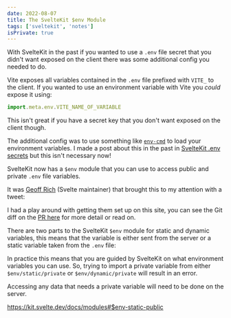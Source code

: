 ```yaml
---
date: 2022-08-07
title: The SvelteKit $env Module
tags: ['sveltekit', 'notes']
isPrivate: true
---
```


<script>
  import { Tweet } from 'sveltekit-embed'
</script>

With SvelteKit in the past if you wanted to use a `.env` file secret
that you didn't want exposed on the client there was some additional
config you needed to do.

Vite exposes all variables contained in the `.env` file prefixed with
`VITE_` to the client. If you wanted to use an environment variable
with Vite you _could_ expose it using:

```js
import.meta.env.VITE_NAME_OF_VARIABLE
```

This isn't great if you have a secret key that you don't want exposed
on the client though.

The additional config was to use something like [`env-cmd`] to load
your environment variables. I made a post about this in the past in
[SvelteKit .env secrets] but this isn't necessary now!

SvelteKit now has a `$env` module that you can use to access public
and private `.env` file variables.

It was [Geoff Rich] (Svelte maintainer) that brought this to my
attention with a tweet:

<Tweet tweetLink="geoffrich_/status/1553035835351543808" />

I had a play around with getting them set up on this site, you can see
the Git diff on the [PR here] for more detail or read on.

There are two parts to the SvelteKit `$env` module for static and
dynamic variables, this means that the variable is either sent from
the server or a static variable taken from the `.env` file:

In practice this means that you are guided by SvelteKit on what
environment variables you can use. So, trying to import a private
variable from either `$env/static/private` or `$env/dynamic/private`
will result in an error.

Accessing any data that needs a private variable will need to be done
on the server.

https://kit.svelte.dev/docs/modules#$env-static-public

<!-- Links -->

[`env-cmd`]: https://www.npmjs.com/package/env-cmd
[sveltekit .env secrets]:
  https://scottspence.com/posts/sveltekit-env-secrets
[geoff rich]: https://twitter.com/geoffrich_
[pr here]: https://github.com/spences10/scottspence.com/pull/323/files
